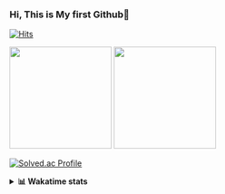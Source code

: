 ### Hi, This is My first Github👋
[![Hits](https://hits.seeyoufarm.com/api/count/incr/badge.svg?url=https%3A%2F%2Fgithub.com%2FJonghyun-Park1027&count_bg=%2379C83D&title_bg=%23555555&icon=&icon_color=%23E7E7E7&title=hits&edge_flat=false)](https://hits.seeyoufarm.com)
<br>


<p>
  <img height="180em" src="https://github-readme-stats-eight-rho-29.vercel.app/api?username=Jonghyun-Park1027&show_icons=true&include_all_commits=true&bg_color=30,e96443,904e95&title_color=fff&text_color=fff">
  <img height="180em" src="https://github-readme-stats-eight-rho-29.vercel.app/api/top-langs/?username=Jonghyun-Park1027&layout=compact&bg_color=30,e96443,904e95&title_color=fff&text_color=fff">


[![Solved.ac Profile](http://mazassumnida.wtf/api/v2/generate_badge?boj=ppjjhh1027)](https://solved.ac/ppjjhh1027/)

</p>
<details>
<summary><b>📊 Wakatime stats</b><br></summary>
<div>
<hr/>



<!--START_SECTION:waka-->
![Code Time](http://img.shields.io/badge/Code%20Time-557%20hrs%2015%20mins-blue)

![Profile Views](http://img.shields.io/badge/Profile%20Views-3-blue)

**🐱 My GitHub Data** 

> 📦 67.8 kB Used in GitHub's Storage 
 > 
> 🏆 146 Contributions in the Year 2023
 > 
> 🚫 Not Opted to Hire
 > 
> 📜 7 Public Repositories 
 > 
> 🔑 4 Private Repositories 
 > 
**I'm an Early 🐤** 

```text
🌞 Morning                39 commits          █████░░░░░░░░░░░░░░░░░░░░   19.80 % 
🌆 Daytime                112 commits         ██████████████░░░░░░░░░░░   56.85 % 
🌃 Evening                44 commits          ██████░░░░░░░░░░░░░░░░░░░   22.34 % 
🌙 Night                  2 commits           ░░░░░░░░░░░░░░░░░░░░░░░░░   01.02 % 
```
📅 **I'm Most Productive on Friday** 

```text
Monday                   32 commits          ████░░░░░░░░░░░░░░░░░░░░░   16.24 % 
Tuesday                  22 commits          ███░░░░░░░░░░░░░░░░░░░░░░   11.17 % 
Wednesday                16 commits          ██░░░░░░░░░░░░░░░░░░░░░░░   08.12 % 
Thursday                 21 commits          ███░░░░░░░░░░░░░░░░░░░░░░   10.66 % 
Friday                   52 commits          ███████░░░░░░░░░░░░░░░░░░   26.40 % 
Saturday                 16 commits          ██░░░░░░░░░░░░░░░░░░░░░░░   08.12 % 
Sunday                   38 commits          █████░░░░░░░░░░░░░░░░░░░░   19.29 % 
```


📊 **This Week I Spent My Time On** 

```text
🕑︎ Time Zone: Asia/Seoul

💬 Programming Languages: 
Assembly                 11 hrs 32 mins      ██████████░░░░░░░░░░░░░░░   41.84 % 
Python                   10 hrs 7 mins       █████████░░░░░░░░░░░░░░░░   36.72 % 
MySQL                    2 hrs 23 mins       ██░░░░░░░░░░░░░░░░░░░░░░░   08.70 % 
TSQL                     1 hr 3 mins         █░░░░░░░░░░░░░░░░░░░░░░░░   03.86 % 
Prolog                   53 mins             █░░░░░░░░░░░░░░░░░░░░░░░░   03.24 % 

🔥 Editors: 
PyCharm                  17 hrs 10 mins      ████████████████░░░░░░░░░   62.25 % 
VS Code                  10 hrs 24 mins      █████████░░░░░░░░░░░░░░░░   37.75 % 

🐱‍💻 Projects: 
dacon_전력사용량예측            10 hrs 35 mins      ██████████░░░░░░░░░░░░░░░   38.37 % 
Codingtest               10 hrs 24 mins      █████████░░░░░░░░░░░░░░░░   37.72 % 
데이크루                     3 hrs 11 mins       ███░░░░░░░░░░░░░░░░░░░░░░   11.56 % 
실기                       1 hr 26 mins        █░░░░░░░░░░░░░░░░░░░░░░░░   05.25 % 
ai_철도경진대회                1 hr 5 mins         █░░░░░░░░░░░░░░░░░░░░░░░░   03.96 % 

💻 Operating System: 
Windows                  27 hrs 35 mins      █████████████████████████   100.00 % 
```

**I Mostly Code in Jupyter Notebook** 

```text
Jupyter Notebook         6 repos             ███████████████████░░░░░░   75.00 % 
C++                      1 repo              ███░░░░░░░░░░░░░░░░░░░░░░   12.50 % 
HTML                     1 repo              ███░░░░░░░░░░░░░░░░░░░░░░   12.50 % 
```




 Last Updated on 24/08/2023 18:33:59 UTC
<!--END_SECTION:waka-->
</details>




